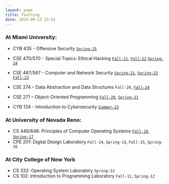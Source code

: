 ```yaml
---
layout: page
title: Teaching
date: 2015-09-12 23:51
---
```

### At Miami University:

- CYB 435 - Offensive Security
  [`Spring-25`]()



- CSE 470/570 - Special Topics: Ethical Hacking
  [`Fall-21`](/teaching/syllabus/CSE470M-fall-21.pdf),
  [`Fall-22`](/teaching/syllabus/CSE470_570-fall-22.pdf)
  [`Spring-24`](/teaching/syllabus/CSE470_570-spring-24.pdf)


- CSE 467/567 - Computer and Network Security
  [`Spring-21`](syllabus/CSE467_567-spring-21.pdf),
  [`Spring-22`](syllabus/CSE467_567-spring-22.pdf)
  [`Fall-23`](syllabus/CSE467_567-fall-23.pdf)


- CSE 274 – Data Abstraction and Data Structures 
  `Fall-20`,
  [`Fall-24`](syllabus/CSE274-fall-24.pdf)


- CSE 271 – Object-Oriented Programming
  [`Fall-20`](syllabus/CSE271-fall-20.pdf),
  [`Spring-21`](syllabus/CSE271-spring-21.pdf)

- CYB 134 - Introduction to Cybersecurity 
  [`Summer-23`](/teaching/syllabus/CYB134-winter-24.pdf)


### At University of Nevada Reno:
- CS 446/646: Principles of Computer Operating Systems [`Fall-16`](syllabus/cs446-646-fall-2016.html), [`Spring-17`](syllabus/cs446-646-spring-2017.html)
- CPE 201: Digital Design Laboratory `Fall-14`, `Spring-15`, `Fall-15`, `Spring-16`

### At City College of New York
- CS 332: Operating System Laboratory `Spring-12`
- CS 102: Introduction to Programming  Laboratory `Fall-11`, `Spring-12`
